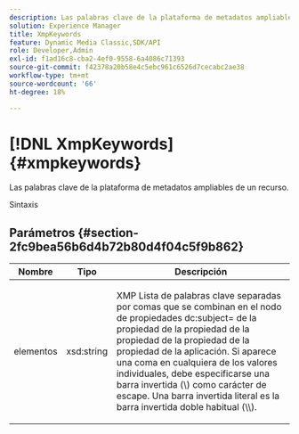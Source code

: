 ```yaml
---
description: Las palabras clave de la plataforma de metadatos ampliables de un recurso.
solution: Experience Manager
title: XmpKeywords
feature: Dynamic Media Classic,SDK/API
role: Developer,Admin
exl-id: f1ad16c8-cba2-4ef0-9558-6a4086c71393
source-git-commit: f42378a20b58e4c5ebc961c6526d7cecabc2ae38
workflow-type: tm+mt
source-wordcount: '66'
ht-degree: 18%

---
```


# [!DNL XmpKeywords]{#xmpkeywords}

Las palabras clave de la plataforma de metadatos ampliables de un recurso.

Sintaxis

## Parámetros {#section-2fc9bea56b6d4b72b80d4f04c5f9b862}

<table id="table_04100BB8ABD84EF68B0A7CE3AD946414"> 
 <thead> 
  <tr> 
   <th colname="col1" class="entry"> Nombre </th> 
   <th colname="col2" class="entry"> Tipo </th> 
   <th colname="col3" class="entry"> Descripción </th> 
  </tr> 
 </thead>
 <tbody> 
  <tr> 
   <td colname="col1"> <span class="codeph"> <span class="varname"> elementos</span> </span> </td> 
   <td colname="col2"> <span class="codeph"> xsd:string</span> </td> 
   <td colname="col3"> <p>XMP Lista de palabras clave separadas por comas que se combinan en el nodo de propiedades <span class="codeph"> dc:subject=</span> de la propiedad de la propiedad de la propiedad de la propiedad de la propiedad de la aplicación. Si aparece una coma en cualquiera de los valores individuales, debe especificarse una barra invertida (\) como carácter de escape. Una barra invertida literal es la barra invertida doble habitual (\\). </p> </td> 
  </tr> 
 </tbody> 
</table>
